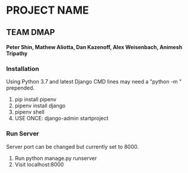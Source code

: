 # PROJECT NAME
## TEAM DMAP
#### Peter Shin, Mathew Aliotta, Dan Kazenoff, Alex Weisenbach, Animesh Tripathy


### Installation

Using Python 3.7 and latest Django
CMD lines may need a "python -m " prepended.

1. pip install pipenv
2. pipenv install django
3. pipenv shell
4. USE ONCE: django-admin startproject <PROJNAME>
  
  
### Run Server
Server port can be changed but currently set to 8000.
1. Run python manage.py runserver
2. Visit localhost:8000
